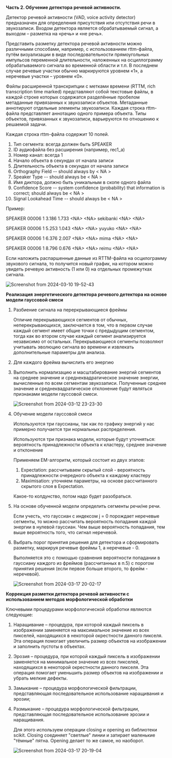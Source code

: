 **Часть 2. Обучение детектора речевой активности.**

Детектор речевой активности (VAD, voice activity detector) предназначен для определения присутствия или отсутствия речи в звукозаписи. Входом детектора является обрабатываемый сигнал, а выходом – разметка на «речь» и «не речь». 

Представить разметку детектора речевой активности можно различными способами, например, с использованием rttm-файла, путём визуализации в виде последовательности прямоугольных импульсов переменной длительности, наложенных на осциллограмму обрабатываемого сигнала во временной области и т.п.
В последнем случае речевые участки обычно маркируются уровнем «1», а неречевые участки – уровнем «0».

Файлы расширенной транскрипции с метками времени (RTTM, rich transcription time marked) представляют собой текстовые файлы, в каждой строке которых содержатся разделённые пробелом метаданные привязанных к звукозаписи объектов. Метаданные аннотируют отдельные элементы звукозаписи. Каждая строка rttm-файла представляет аннотацию одного примера объекта. Типы объектов, привязанных к звукозаписи, варьируются по отношению к решаемой задачи. 

Каждая строка rttm-файла содержит 10 полей.
1. Тип сегмента: всегда должен быть SPEAKER
2. ID аудиофайла без расширения (например, rec1_a)
3. Номер канал: всегда 1
4. Начало объекта в секундах от начала записи
5. Длительность объекта в секундах от начала записи
6. Orthography Field -- should always by \< NA \>
7. Speaker Type -- should always be \< NA \>
8. Имя диктора, должно быть уникальным в скопе одного файла
9. Confidence Score -- system confidence (probability) that information is correct; should always be \< NA \>
10. Signal Lookahead Time -- should always be \< NA \>

Пример: 

SPEAKER 00006 1 3.186 1.733 \<NA\> \<NA\> sekibanki \<NA\> \<NA\>

SPEAKER 00006 1 5.253 1.043 \<NA\> \<NA\> yuyuko \<NA\> \<NA\>

SPEAKER 00006 1 6.376 2.007 \<NA\> \<NA\> mima \<NA\> \<NA\>

SPEAKER 00006 1 8.796 0.676 \<NA\> \<NA\> reimu \<NA\> \<NA\>

Если наложить распаршенные данные из RTTM-файла на осцилограмму звукового сигнала, то получится новый график, на котором можно увидеть речевую активность (1 или 0) на отдельных промежутках сигнала.

![Screenshot from 2024-03-10 19-52-43](https://github.com/H1ghN0on/speaker-recognition-practice/assets/65870074/efe1cfeb-e81c-4544-92ad-33cf039a01ea)

**Реализация энергетического детектора речевого детектора на основе модели гауссовой смеси**

1. Разбиение сигнала на переркрывающиеся фреймы

   Отличие перекрывающихся сегментов от обычных, неперекрывающихся, заключается в том, что в первом случае каждый сегмент имеет общие точки с предыдущим сегментом, тогда как во втором случае каждый сегмент анализируется независимо от остальных. Перекрывающиеся сегменты позволяют учитывать эволюцию сигнала во времени и извлекать дополнительные параметры для анализа.

2. Для каждого фрейма вычислить его энергию
3. Выполнить нормализацию и масштабирование энергий сегментов на среднее значение и среднеквадратическое значение энергии, вычисленные по всем сегментам звукозаписи. Полученные среднее значение и среднеквадратическое отклонение будут являться признаками модели гауссовой смеси.

   ![Screenshot from 2024-03-12 23-23-30](https://github.com/H1ghN0on/speaker-recognition-practice/assets/65870074/6d217494-1bde-411d-83b1-05c6a1504545)

4. Обучение модели гауссовой смеси

   Используются три гауссианы, так как по графику энергий у нас примерно получается три нормальных распределения.

   Используются три признака модели, которые будут уточняться: вероятность принадлежности объекта к кластеру, среднее значение и отклонение
   
   Применяем EM-алгоритм, который состоит из двух этапов:
   1. Expectation: рассчитываем скрытый слой - вероятность принадлежности очередного объекта к каждому кластеру
   2. Maximisation: уточняем параметры, на основе рассчитанного скрытого слоя в Expectation.

   Какое-то колдунство, потом надо будет разобраться.
   
5. На основе обученной модели определить сегменты речи/не речи.

   Если учесть, что гауссиан с индексом j = 0 порождает неречевые сегменты, то можно рассчитать вероятность попадания каждой энергии в нулевой гауссиан. Чем выше вероятность попадания, тем выше вероятность того, что сигнал неречевой.

6. Выбрать порог принятия решения для детектора и сформировать разметку, маркируя речевые фреймы 1, а неречевые - 0.

   Выполняется это с помощью сравнения вероятности попадании в гауссиану каждого из фреймов (рассчитанных в п.5) с порогом принятия решения (если первое больше второго, то фрейм - неречевой).
   
   ![Screenshot from 2024-03-17 20-02-17](https://github.com/H1ghN0on/speaker-recognition-practice/assets/65870074/772d1b0b-164d-4b17-a8a4-1273b2313c47)

**Коррекция разметки детектора речевой активности с использованием методов морфологической обработки**

Ключевыми процедурами морфологической обработки являются следующие:

1. Наращивание – процедура, при которой каждый пиксель в изображении заменяется на максимальное значение из всех пикселей, находящихся в некоторой окрестности данного пикселя. Эта операция помогает увеличить размер объектов на изображении и заполнить пустоты в объектах.
2. Эрозия – процедура, при которой каждый пиксель в изображении заменяется на минимальное значение из всех пикселей, находящихся в некоторой окрестности данного пикселя. Эта операция помогает уменьшить размер объектов на изображении и убрать мелкие дефекты.
3. Замыкание – процедура морфологической фильтрации, представляющая последовательное использование наращивания и эрозии;
4. Размыкание – процедура морфологической фильтрации, представляющая последовательное использование эрозии и наращивания.

   Для этого используем операции closing и opening из библиотеки scikit. Closing соединяет "светлые" линии и затирает маленькие "тёмные" пятна. Opening делает то же самое, но наоборот.

   ![Screenshot from 2024-03-17 20-19-04](https://github.com/H1ghN0on/speaker-recognition-practice/assets/65870074/b5560d1f-99ad-4ec1-a791-eb33419ba229)
